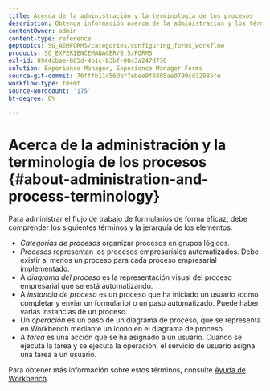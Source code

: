 ```yaml
---
title: Acerca de la administración y la terminología de los procesos
description: Obtenga información acerca de la administración y los términos de proceso como instancia de proceso, diagrama de proceso y operación.
contentOwner: admin
content-type: reference
geptopics: SG_AEMFORMS/categories/configuring_forms_workflow
products: SG_EXPERIENCEMANAGER/6.5/FORMS
exl-id: 8944cbae-865d-4b1c-b3bf-00c3a247d776
solution: Experience Manager, Experience Manager Forms
source-git-commit: 76fffb11c56dbf7ebee9f6805ae0799cd32985fe
workflow-type: tm+mt
source-wordcount: '175'
ht-degree: 6%

---
```


# Acerca de la administración y la terminología de los procesos {#about-administration-and-process-terminology}

Para administrar el flujo de trabajo de formularios de forma eficaz, debe comprender los siguientes términos y la jerarquía de los elementos:

* *Categorías de procesos* organizar procesos en grupos lógicos.
* *Procesos* representan los procesos empresariales automatizados. Debe existir al menos un proceso para cada proceso empresarial implementado.
* A *diagrama del proceso* es la representación visual del proceso empresarial que se está automatizando.
* A *instancia de proceso* es un proceso que ha iniciado un usuario (como completar y enviar un formulario) o un paso automatizado. Puede haber varias instancias de un proceso.
* Un *operación* es un paso de un diagrama de proceso, que se representa en Workbench mediante un icono en el diagrama de proceso.
* A *tarea* es una acción que se ha asignado a un usuario. Cuando se ejecuta la tarea y se ejecuta la operación, el servicio de usuario asigna una tarea a un usuario.

Para obtener más información sobre estos términos, consulte [Ayuda de Workbench](https://www.adobe.com/go/learn_aemforms_workbench_63).
